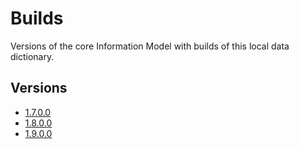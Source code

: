 # Builds

Versions of the core Information Model with builds of this local data dictionary.

## Versions
- [1.7.0.0](1.7.0.0)
- [1.8.0.0](1.8.0.0)
- [1.9.0.0](1.9.0.0)